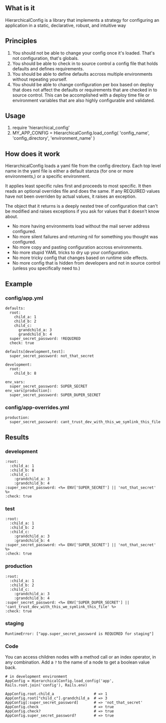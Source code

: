 ## What is it

HierarchicalConfig is a library that implements a strategy for configuring an application in a static, declarative, robust, and intuitive way

## Principles

1. You should not be able to change your config once it's loaded. That's
   not configuration, that's globals.
2. You should be able to check in to source control a config file that
   holds defaults and defines requirements.
3. You should be able to define defaults accross multiple environments
   without repeating yourself.
4. You should be able to change configuration per box based on deploy
   that does not affect the defaults or requirements that are checked in
   to source control. This can be accomplished with a deploy time file
   or environment variables that are also highly configurable and
   validated.

## Usage

1. require 'hierarchical_config'
2. MY_APP_CONFIG = HierarchicalConfig.load_config( 'config_name', 'config_directory', 'environment_name' )

## How does it work

HierarchicalConfig loads a yaml file from the config directory. Each top
level name in the yaml file is either a default stanza (for one or more
environments,) or a specific environment.

It applies least specific rules first and proceeds to most specific. It
then reads an optional overrides file and does the same. If any REQUIRED
values have not been overriden by actual values, it raises an exception.

The object that it returns is a deeply nested tree of configuration that
can't be modified and raises exceptions if you ask for values that it
doesn't know about.

* No more having environments load without the mail server address
  configured.
* No more silent failures and returning nil for something you thought
  was configured.
* No more copy and pasting configuration accross environments.
* No more stupid YAML tricks to dry up your configuration.
* No more tricky config that changes based on runtime side effects.
* No more config that is hidden from developers and not in source
  control (unless you specifically need to.)

## Example

### config/app.yml

    defaults:
      root:
        child_a: 1
        child_b: 2
        child_c:
          grandchild_a: 3
          grandchild_b: 4
      super_secret_password: !REQUIRED
      check: true

    defaults[development,test]:
      super_secret_password: not_that_secret

    development:
      root:
        child_b: 8

    env_vars:
      super_secret_password: SUPER_SECRET
    env_vars[production]:
      super_secret_password: SUPER_DUPER_SECRET

### config/app-overrides.yml

    production:
      super_secret_password: cant_trust_dev_with_this_we_symlink_this_file

## Results

### development

    :root:
      :child_a: 1
      :child_b: 8
      :child_c:
        :grandchild_a: 3
        :grandchild_b: 4
    :super_secret_password: <%= ENV['SUPER_SECRET'] || 'not_that_secret' %>
    :check: true

### test

    :root:
      :child_a: 1
      :child_b: 2
      :child_c:
        :grandchild_a: 3
        :grandchild_b: 4
    :super_secret_password: <%= ENV['SUPER_SECRET'] || 'not_that_secret' %>
    :check: true

### production

    :root:
      :child_a: 1
      :child_b: 2
      :child_c:
        :grandchild_a: 3
        :grandchild_b: 4
    :super_secret_password: <%= ENV['SUPER_DUPER_SECRET'] || 'cant_trust_dev_with_this_we_symlink_this_file' %>
    :check: true

### staging

    RuntimeError: ["app.super_secret_password is REQUIRED for staging"]

### Code

You can access children nodes with a method call or an index operator, in any combination.  Add a `?` to the name of a node to get a boolean value back.

    # in development environment
    AppConfig = HierarchicalConfig.load_config('app', Rails.root.join('config'), Rails.env)

    AppConfig.root.child_a                  # => 1
    AppConfig.root["child_c"].grandchild_a  # => 3
    AppConfig[:super_secret_password]       # => 'not_that_secret'
    AppConfig.check                         # => true
    AppConfig.check?                        # => true
    AppConfig.super_secret_password?        # => true

